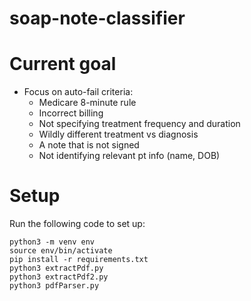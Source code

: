 # soap-note-classifier

# Current goal

- Focus on auto-fail criteria:
  - Medicare 8-minute rule
  - Incorrect billing
  - Not specifying treatment frequency and duration
  - Wildly different treatment vs diagnosis
  - A note that is not signed
  - Not identifying relevant pt info (name, DOB)

# Setup

Run the following code to set up:

```
python3 -m venv env
source env/bin/activate
pip install -r requirements.txt
python3 extractPdf.py
python3 extractPdf2.py
python3 pdfParser.py
```
